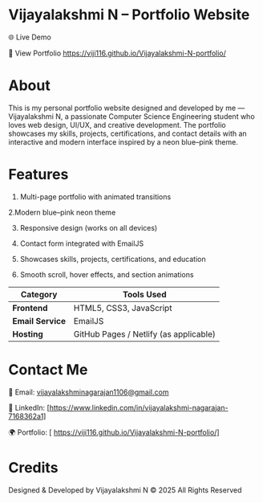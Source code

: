 # Vijayalakshmi N – Portfolio Website
🌐 Live Demo

🔗 View Portfolio
 https://viji116.github.io/Vijayalakshmi-N-portfolio/
 # About

This is my personal portfolio website designed and developed by me — Vijayalakshmi N, a passionate Computer Science Engineering student who loves web design, UI/UX, and creative development.
The portfolio showcases my skills, projects, certifications, and contact details with an interactive and modern interface inspired by a neon blue–pink theme.

# Features

1. Multi-page portfolio with animated transitions

2.Modern blue–pink neon theme

3. Responsive design (works on all devices)

4. Contact form integrated with EmailJS

5. Showcases skills, projects, certifications, and education

6. Smooth scroll, hover effects, and section animations
   

| Category          | Tools Used                             |
| ----------------- | -------------------------------------- |
| **Frontend**      | HTML5, CSS3, JavaScript                |
| **Email Service** | EmailJS                                |
| **Hosting**       | GitHub Pages / Netlify (as applicable) |


 # Contact Me

📧 Email: vijayalakshminagarajan1106@gmail.com

💼 LinkedIn: [https://www.linkedin.com/in/vijayalakshmi-nagarajan-7168362a1]

🌍 Portfolio: [ https://viji116.github.io/Vijayalakshmi-N-portfolio/]

# Credits

Designed & Developed by Vijayalakshmi N
© 2025 All Rights Reserved
